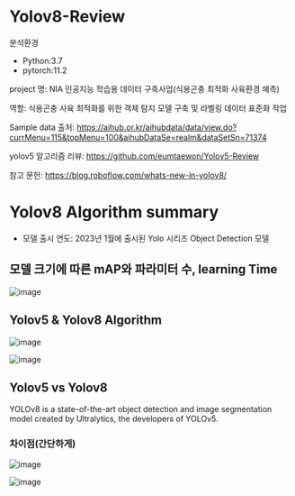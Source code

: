 # Yolov8-Review

 분석환경
- Python:3.7
- pytorch:11.2

project 명: NIA 인공지능 학습용 데이터 구축사업(식용곤충 최적화 사육환경 예측)

역할: 식용곤충 사육 최적화를 위한 객체 탐지 모델 구축 및 라벨링 데이터 표준화 작업 

Sample data 출처: https://aihub.or.kr/aihubdata/data/view.do?currMenu=115&topMenu=100&aihubDataSe=realm&dataSetSn=71374

yolov5 알고리즘 리뷰: https://github.com/eumtaewon/Yolov5-Review

참고 문헌: https://blog.roboflow.com/whats-new-in-yolov8/

# Yolov8 Algorithm summary

- 모델 출시 연도: 2023년 1월에 출시된 Yolo 시리즈 Object Detection 모델

## 모델 크기에 따른 mAP와 파라미터 수, learning Time

![image](https://github.com/eumtaewon/Yolov8-Review/assets/104436260/74190398-6f60-4459-ab40-6920fee5b029)

## Yolov5 & Yolov8 Algorithm

![image](https://github.com/eumtaewon/Yolov8-Review/assets/104436260/1dcf5026-f050-4c05-ae48-2226003007b5)


![image](https://github.com/eumtaewon/Yolov8-Review/assets/104436260/b0fb5341-d12b-4625-a2b1-8303dd643699)

## Yolov5 vs Yolov8

YOLOv8 is a state-of-the-art object detection and image segmentation model created by Ultralytics, the developers of YOLOv5.

### 차이점(간단하게)

![image](https://github.com/eumtaewon/Yolov8-Review/assets/104436260/1f62b4d7-9316-463b-935e-0aeb08de8386)

![image](https://github.com/eumtaewon/Yolov8-Review/assets/104436260/f8718260-4d07-43d3-8bdd-6ca775c3eb1f)


